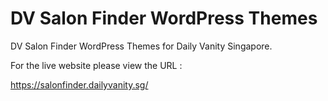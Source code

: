 # DV Salon Finder WordPress Themes

DV Salon Finder WordPress Themes for Daily Vanity Singapore.

For the live website please view the URL :

<a href="https://salonfinder.dailyvanity.sg/">https://salonfinder.dailyvanity.sg/</a>

